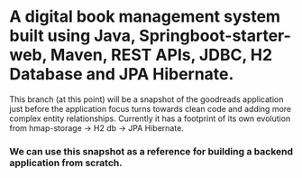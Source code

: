 
# A digital book management system built using Java, Springboot-starter-web, Maven, REST APIs, JDBC, H2 Database and JPA Hibernate.

This branch (at this point) will be a snapshot of the goodreads application just before the application focus turns towards clean code and adding more complex entity relationships. Currently it has a footprint of its own evolution from hmap-storage -> H2 db -> JPA Hibernate. 

### We can use this snapshot as a reference for building a backend application from scratch.
